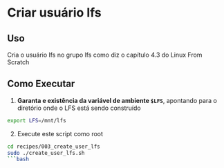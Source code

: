 # Criar usuário lfs

## Uso

Cria o usuário lfs no grupo lfs como diz o capítulo 4.3 do Linux From Scratch

## Como Executar

1. **Garanta e existência da variável de ambiente `$LFS`**, apontando para o diretório onde o LFS está sendo construído

```bash
export LFS=/mnt/lfs
```

2. Execute este script como root

```bash
cd recipes/003_create_user_lfs
sudo ./create_user_lfs.sh
```bash
